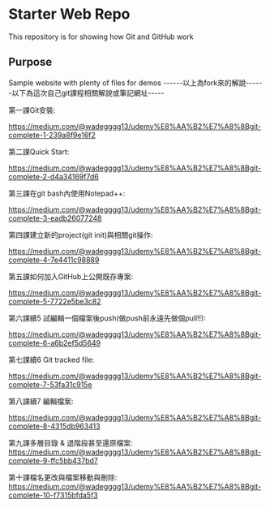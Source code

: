 # Starter Web Repo

This repository is for showing how Git and GitHub work

## Purpose

Sample website with plenty of files for demos
------以上為fork來的解說------以下為這次自己git課程相關解說或筆記網址-----


第一課Git安裝:

https://medium.com/@wadegggg13/udemy%E8%AA%B2%E7%A8%8Bgit-complete-1-239a8f9e16f2

第二課Quick Start:

https://medium.com/@wadegggg13/udemy%E8%AA%B2%E7%A8%8Bgit-complete-2-d4a34169f7d6

第三課在git bash內使用Notepad++:

https://medium.com/@wadegggg13/udemy%E8%AA%B2%E7%A8%8Bgit-complete-3-eadb26077248

第四課建立新的project(git init)與相關git操作:

https://medium.com/@wadegggg13/udemy%E8%AA%B2%E7%A8%8Bgit-complete-4-7e4411c98889

第五課如何加入GitHub上公開既存專案:

https://medium.com/@wadegggg13/udemy%E8%AA%B2%E7%A8%8Bgit-complete-5-7722e5be3c82

第六課續5 試編輯一個檔案後push(做push前永遠先做個pull!!):

https://medium.com/@wadegggg13/udemy%E8%AA%B2%E7%A8%8Bgit-complete-6-a6b2ef5d5649

第七課續6 Git tracked file:

https://medium.com/@wadegggg13/udemy%E8%AA%B2%E7%A8%8Bgit-complete-7-53fa31c915e

第八課續7 編輯檔案:

https://medium.com/@wadegggg13/udemy%E8%AA%B2%E7%A8%8Bgit-complete-8-4315db963413

第九課多層目錄 & 退階段甚至還原檔案:
https://medium.com/@wadegggg13/udemy%E8%AA%B2%E7%A8%8Bgit-complete-9-ffc5bb437bd7

第十課檔名更改與檔案移動與刪除:
https://medium.com/@wadegggg13/udemy%E8%AA%B2%E7%A8%8Bgit-complete-10-f7315bfda5f3

